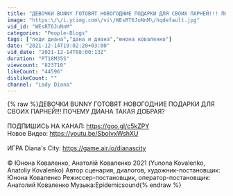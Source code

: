 ```yaml
---
title: "ДЕВОЧКИ BUNNY ГОТОВЯТ НОВОГОДНИЕ ПОДАРКИ ДЛЯ СВОИХ ПАРНЕЙ!!! ПОЧЕМУ ДИАНА ТАКАЯ ДОБРАЯ?"
image: "https:\/\/i.ytimg.com\/vi\/WEsRT6JuNnM\/hqdefault.jpg"
vid_id: "WEsRT6JuNnM"
categories: "People-Blogs"
tags: ["леди диана","дана и диана","юнона коваленко"]
date: "2021-12-14T19:02:20+03:00"
vid_date: "2021-12-14T08:00:13Z"
duration: "PT18M35S"
viewcount: "823710"
likeCount: "44596"
dislikeCount: ""
channel: "Lady Diana"
---
```

{% raw %}ДЕВОЧКИ BUNNY ГОТОВЯТ НОВОГОДНИЕ ПОДАРКИ ДЛЯ СВОИХ ПАРНЕЙ!!! ПОЧЕМУ ДИАНА ТАКАЯ ДОБРАЯ?<br /><br />ПОДПИШИСЬ НА КАНАЛ: <a rel="nofollow" target="blank" href="https://goo.gl/c5kZPY">https://goo.gl/c5kZPY</a> <br />Новое Видео: <a rel="nofollow" target="blank" href="https://youtu.be/SboIvxWshXU">https://youtu.be/SboIvxWshXU</a><br /><br />ИГРА Diana's City: <a rel="nofollow" target="blank" href="https://game.air.io/dianascity">https://game.air.io/dianascity</a><br /><br />© Юнона Коваленко, Анатолій Коваленко 2021 (Yunona Kovalenko, Anatoliy Kovalenko) Автор сценария, диалогов, художник-постановщик: Юнона Коваленко Режиссер-постановщик, оператор-постановщик: Анатолий Коваленко Музыка:Epidemicsound{% endraw %}
